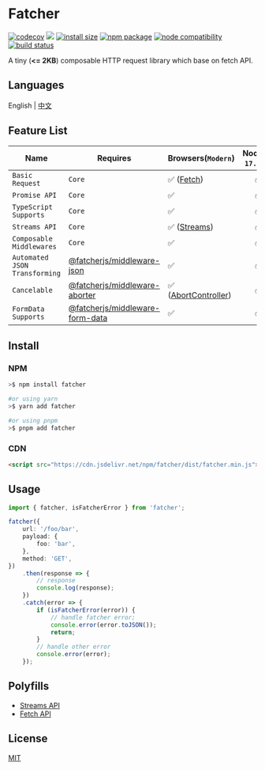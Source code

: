 # Fatcher

[![codecov](https://codecov.io/gh/fatcherjs/fatcher/branch/master/graph/badge.svg?token=9DRTR2GXH8)](https://codecov.io/gh/fatcherjs/fatcher)
[![](https://data.jsdelivr.com/v1/package/npm/fatcher/badge?style=rounded)](https://www.jsdelivr.com/package/npm/fatcher)
[![install size](https://packagephobia.com/badge?p=fatcher)](https://packagephobia.com/result?p=fatcher)
<a href="https://npmjs.com/package/fatcher"><img src="https://img.shields.io/npm/v/fatcher.svg" alt="npm package"></a>
<a href="https://nodejs.org/en/about/releases/"><img src="https://img.shields.io/node/v/fatcher.svg" alt="node compatibility"></a>
<a href="https://github.com/fatcherjs/fatcher/actions/workflows/ci.yml"><img src="https://github.com/fatcherjs/fatcher/actions/workflows/ci.yml/badge.svg?branch=master" alt="build status"></a>

A tiny (**<= 2KB**) composable HTTP request library which base on fetch API.

## Languages

English | [中文](./README.zh-CN.md)

## Feature List

| Name                          | Requires                                                                                                   | Browsers(`Modern`)                                          | Node(`>= 17.5.0`) |
| ----------------------------- | ---------------------------------------------------------------------------------------------------------- | ----------------------------------------------------------- | :---------------: |
| `Basic Request`               | `Core`                                                                                                     | ✅ ([Fetch](https://caniuse.com/fetch))                     |        ✅         |
| `Promise API`                 | `Core`                                                                                                     | ✅                                                          |        ✅         |
| `TypeScript Supports`         | `Core`                                                                                                     | ✅                                                          |        ✅         |
| `Streams API`                 | `Core`                                                                                                     | ✅ ([Streams](https://caniuse.com/streams))                 |        ✅         |
| `Composable Middlewares`      | `Core`                                                                                                     | ✅                                                          |        ✅         |
| `Automated JSON Transforming` | [@fatcherjs/middleware-json](https://github.com/fatcherjs/middlewares/tree/master/packages/json)           | ✅                                                          |        ✅         |
| `Cancelable`                  | [@fatcherjs/middleware-aborter](https://github.com/fatcherjs/middlewares/tree/master/packages/aborter)     | ✅ ([AbortController](https://caniuse.com/abortcontroller)) |        ✅         |
| `FormData Supports`           | [@fatcherjs/middleware-form-data](https://github.com/fatcherjs/middlewares/tree/master/packages/form-data) | ✅                                                          |        ✅         |

## Install

### NPM

```bash
>$ npm install fatcher

#or using yarn
>$ yarn add fatcher

#or using pnpm
>$ pnpm add fatcher
```

### CDN

```html
<script src="https://cdn.jsdelivr.net/npm/fatcher/dist/fatcher.min.js"></script>
```

## Usage

```ts
import { fatcher, isFatcherError } from 'fatcher';

fatcher({
    url: '/foo/bar',
    payload: {
        foo: 'bar',
    },
    method: 'GET',
})
    .then(response => {
        // response
        console.log(response);
    })
    .catch(error => {
        if (isFatcherError(error)) {
            // handle fatcher error;
            console.error(error.toJSON());
            return;
        }
        // handle other error
        console.error(error);
    });
```

## Polyfills

-   [Streams API](https://github.com/MattiasBuelens/web-streams-polyfill#readme)
-   [Fetch API](https://github.com/github/fetch#readme)

## License

[MIT](./LICENSE)
